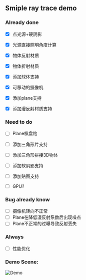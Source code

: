 ## Smiple ray trace demo


### Already done
- [x] 点光源+硬阴影
- [x] 光源直接照明角度计算
- [x] 物体反射材质
- [x] 物体折射材质
- [x] 添加球体支持
- [x] 可移动的摄像机
- [x] 添加plane支持
- [x] 添加漫反射材质支持 


### Need to do
- [ ] Plane棋盘格
- [ ] 添加三角形片支持
- [ ] 添加三角形拼接3D物体
- [ ] 添加软阴影支持
- [ ] 添加贴图支持
- [ ] GPU?


### Bug already know
- [ ] 摄像机转向不正常
- [ ] Plane在降低漫反射系数后出现噪点
- [ ] Plane不正常的过曝导致反射丢失

### Always
- [ ] 性能优化



### Demo Scene:

![Demo](http://121.49.97.197:10101/maozi/RTXmaomaozi/raw/48ccb74a9d0a10cc982a6331447eb3bbff33ab00/demo.png "Demo")